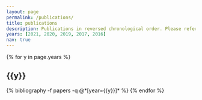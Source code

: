 ```yaml
---
layout: page
permalink: /publications/
title: publications
description: Publications in reversed chronological order. Please refer to the project page for papers' PDFs and other materials, such as slides and videos. Generated by jekyll-scholar.
years: [2021, 2020, 2019, 2017, 2016]
nav: true
---
```


<div class="publications">

{% for y in page.years %}
  <h2 class="year">{{y}}</h2>
  {% bibliography -f papers -q @*[year={{y}}]* %}
{% endfor %}

</div>
